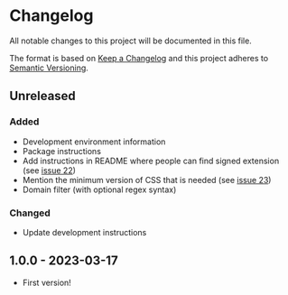 # Changelog

All notable changes to this project will be documented in this file.

The format is based on [Keep a Changelog](http://keepachangelog.com/en/1.0.0/)
and this project adheres to [Semantic Versioning](http://semver.org/spec/v2.0.0.html).

## Unreleased

### Added
- Development environment information
- Package instructions
- Add instructions in README where people can find signed extension (see [issue 22](https://github.com/KNowledgeOnWebScale/solid-authentication-browser-extension/issues/22))
- Mention the minimum version of CSS that is needed (see [issue 23](https://github.com/KNowledgeOnWebScale/solid-authentication-browser-extension/issues/23))
- Domain filter (with optional regex syntax)

### Changed
- Update development instructions

## 1.0.0 - 2023-03-17

- First version!